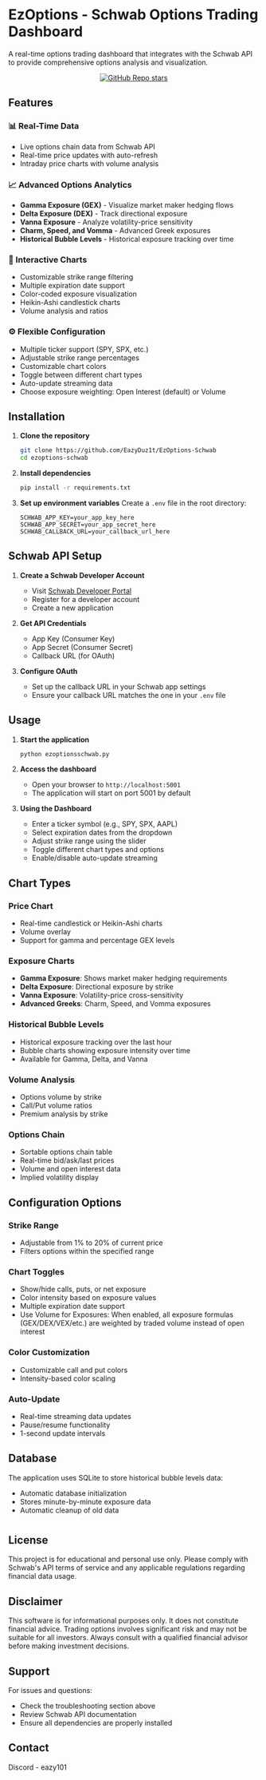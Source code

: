 # EzOptions - Schwab Options Trading Dashboard

A real-time options trading dashboard that integrates with the Schwab API to provide comprehensive options analysis and visualization.

<div align="center">
  <a href="https://github.com/EazyDuz1t/EzOptions-Schwab">
    <img src="https://img.shields.io/github/stars/EazyDuz1t/EzOptions-Schwab" alt="GitHub Repo stars"/>
  </a>
</div>

## Features

### 📊 Real-Time Data
- Live options chain data from Schwab API
- Real-time price updates with auto-refresh
- Intraday price charts with volume analysis

### 📈 Advanced Options Analytics
- **Gamma Exposure (GEX)** - Visualize market maker hedging flows
- **Delta Exposure (DEX)** - Track directional exposure
- **Vanna Exposure** - Analyze volatility-price sensitivity
- **Charm, Speed, and Vomma** - Advanced Greek exposures
- **Historical Bubble Levels** - Historical exposure tracking over time

### 🎯 Interactive Charts
- Customizable strike range filtering
- Multiple expiration date support
- Color-coded exposure visualization
- Heikin-Ashi candlestick charts
- Volume analysis and ratios

### ⚙️ Flexible Configuration
- Multiple ticker support (SPY, SPX, etc.)
- Adjustable strike range percentages
- Customizable chart colors
- Toggle between different chart types
- Auto-update streaming data
 - Choose exposure weighting: Open Interest (default) or Volume

## Installation

1. **Clone the repository**
   ```bash
   git clone https://github.com/EazyDuz1t/EzOptions-Schwab
   cd ezoptions-schwab
   ```

2. **Install dependencies**
   ```bash
   pip install -r requirements.txt
   ```

3. **Set up environment variables**
   Create a `.env` file in the root directory:
   ```env
   SCHWAB_APP_KEY=your_app_key_here
   SCHWAB_APP_SECRET=your_app_secret_here
   SCHWAB_CALLBACK_URL=your_callback_url_here
   ```

## Schwab API Setup

1. **Create a Schwab Developer Account**
   - Visit [Schwab Developer Portal](https://developer.schwab.com/)
   - Register for a developer account
   - Create a new application

2. **Get API Credentials**
   - App Key (Consumer Key)
   - App Secret (Consumer Secret)
   - Callback URL (for OAuth)

3. **Configure OAuth**
   - Set up the callback URL in your Schwab app settings
   - Ensure your callback URL matches the one in your `.env` file

## Usage

1. **Start the application**
   ```bash
   python ezoptionsschwab.py
   ```

2. **Access the dashboard**
   - Open your browser to `http://localhost:5001`
   - The application will start on port 5001 by default

3. **Using the Dashboard**
   - Enter a ticker symbol (e.g., SPY, SPX, AAPL)
   - Select expiration dates from the dropdown
   - Adjust strike range using the slider
   - Toggle different chart types and options
   - Enable/disable auto-update streaming

## Chart Types

### Price Chart
- Real-time candlestick or Heikin-Ashi charts
- Volume overlay
- Support for gamma and percentage GEX levels

### Exposure Charts
- **Gamma Exposure**: Shows market maker hedging requirements
- **Delta Exposure**: Directional exposure by strike
- **Vanna Exposure**: Volatility-price cross-sensitivity
- **Advanced Greeks**: Charm, Speed, and Vomma exposures

### Historical Bubble Levels
- Historical exposure tracking over the last hour
- Bubble charts showing exposure intensity over time
- Available for Gamma, Delta, and Vanna

### Volume Analysis
- Options volume by strike
- Call/Put volume ratios
- Premium analysis by strike

### Options Chain
- Sortable options chain table
- Real-time bid/ask/last prices
- Volume and open interest data
- Implied volatility display

## Configuration Options

### Strike Range
- Adjustable from 1% to 20% of current price
- Filters options within the specified range

### Chart Toggles
- Show/hide calls, puts, or net exposure
- Color intensity based on exposure values
- Multiple expiration date support
 - Use Volume for Exposures: When enabled, all exposure formulas (GEX/DEX/VEX/etc.) are weighted by traded volume instead of open interest

### Color Customization
- Customizable call and put colors
- Intensity-based color scaling

### Auto-Update
- Real-time streaming data updates
- Pause/resume functionality
- 1-second update intervals

## Database

The application uses SQLite to store historical bubble levels data:
- Automatic database initialization
- Stores minute-by-minute exposure data
- Automatic cleanup of old data

#

## License

This project is for educational and personal use only. Please comply with Schwab's API terms of service and any applicable regulations regarding financial data usage.

## Disclaimer

This software is for informational purposes only. It does not constitute financial advice. Trading options involves significant risk and may not be suitable for all investors. Always consult with a qualified financial advisor before making investment decisions.

## Support

For issues and questions:
- Check the troubleshooting section above
- Review Schwab API documentation
- Ensure all dependencies are properly installed

## Contact
Discord - eazy101